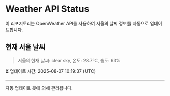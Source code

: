 
# Weather API Status

이 리포지토리는 OpenWeather API를 사용하여 서울의 날씨 정보를 자동으로 업데이트합니다.

## 현재 서울 날씨
> 서울의 현재 날씨: clear sky, 온도: 28.7°C, 습도: 63%

⏳ 업데이트 시간: 2025-08-07 10:19:37 (UTC)

---
자동 업데이트 봇에 의해 관리됩니다.
